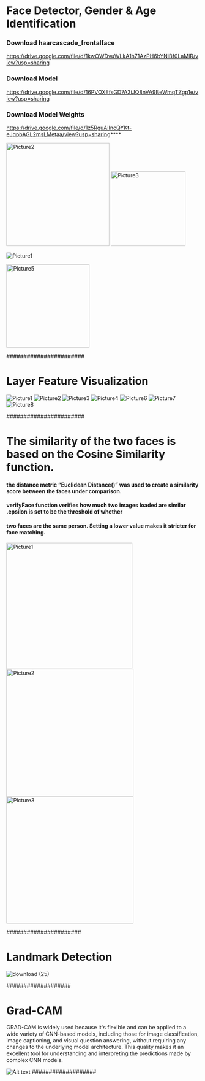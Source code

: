 # Face Detector, Gender & Age Identification


### Download haarcascade_frontalface

https://drive.google.com/file/d/1kwOWDvuWLkA1h71AzPH6bYNiBf0LaMlR/view?usp=sharing

### Download Model

https://drive.google.com/file/d/16PVOXEfsGD7A3iJQ8nVA9BeWmqTZgp1e/view?usp=sharing

### Download Model Weights

https://drive.google.com/file/d/1z5RguAiIncQYKt-eJqpbAGL2msLMetaa/view?usp=sharing****

<img width="269" alt="Picture2" src="https://github.com/arminn84/Machine-Learning/assets/150948007/10603a67-ee43-42e7-bf67-187ea67ced3d">


<img width="195" alt="Picture3" src="https://github.com/arminn84/Machine-Learning/assets/150948007/49bc86df-6423-4597-91e5-7ca2fe8647ad">


![Picture1](https://github.com/arminn84/Machine-Learning/assets/150948007/4a85ee81-50a7-430c-b3ed-44c5ebf58971)


<img width="217" alt="Picture5" src="https://github.com/arminn84/Machine-Learning/assets/150948007/c1e35eec-2672-4c9d-9e36-7e2ca41b9bbb">

#######################

# Layer Feature Visualization


![Picture1](https://github.com/arminn84/Machine-Learning/assets/150948007/a5729556-0af2-41ed-9fe1-caf98f082219)
![Picture2](https://github.com/arminn84/Machine-Learning/assets/150948007/ba32d1a9-7109-4472-a2b2-c177f649ae80)
![Picture3](https://github.com/arminn84/Machine-Learning/assets/150948007/2b74af32-8d3f-4487-88f9-646e33bcd384)
![Picture4](https://github.com/arminn84/Machine-Learning/assets/150948007/f90e4432-209c-439e-b722-7591f8229495)
![Picture6](https://github.com/arminn84/Machine-Learning/assets/150948007/463d913f-b933-4cf4-8b70-5e4c970b427a)
![Picture7](https://github.com/arminn84/Machine-Learning/assets/150948007/4dde9253-3699-4486-9e97-5ae8624ac76f)
![Picture8](https://github.com/arminn84/Machine-Learning/assets/150948007/b4cb2483-ae7a-4c10-9ad5-08dbb41421d9)

#######################
# The similarity of the two faces is based on the Cosine Similarity function.


#### the distance metric “Euclidean Distance()” was used to create a similarity score between the faces under comparison.
#### verifyFace function verifies how much two images loaded are similar  .epsilon is set to be the threshold of whether 
#### two faces are the same person. Setting a lower value makes it stricter for face matching.

<img width="329" alt="Picture1" src="https://github.com/arminn84/Machine-Learning/assets/150948007/7f0c3903-d392-436d-a90f-d92ea2d3d0b0">
<img width="332" alt="Picture2" src="https://github.com/arminn84/Machine-Learning/assets/150948007/b05c7c25-2114-474e-b686-012c443df474">
<img width="332" alt="Picture3" src="https://github.com/arminn84/Machine-Learning/assets/150948007/b04db47a-6845-41ef-8841-4163cd7269c4">

######################
# Landmark Detection

![download (25)](https://github.com/Armin-Nabaei/Machine_Learning/assets/150948007/c36e1c88-a448-4976-8a27-87d6617a516a)

###################
# Grad-CAM
GRAD-CAM is widely used because it's flexible and can be applied to a wide variety of CNN-based models, including those for image classification, image captioning, and visual question answering, without requiring any changes to the underlying model architecture. This quality makes it an excellent tool for understanding and interpreting the predictions made by complex CNN models.

![Alt text](<Screenshot 2023-12-31 at 5.27.27 AM.png>)
###################








